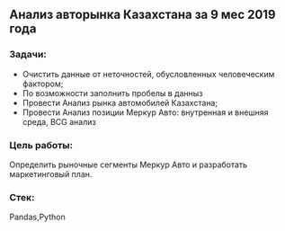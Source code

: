 ## Анализ авторынка Казахстана за 9 мес 2019 года
### Задачи:
- Очистить данные от неточностей, обусловленных человеческим фактором;
- По возможности заполнить пробелы в данныз
- Провести Анализ рынка автомобилей Казахстана;
- Провести Анализ позиции Меркур Авто: внутренная и внешняя среда, BCG анализ
### Цель работы:
Определить рыночные сегменты Меркур Авто и разработать маркетинговый план.
### Стек:
Pandas,Python
